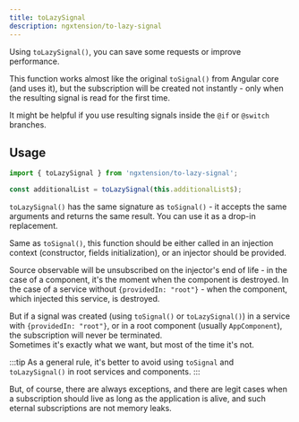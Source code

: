 ```yaml
---
title: toLazySignal
description: ngxtension/to-lazy-signal
---
```


Using `toLazySignal()`, you can save some requests or improve performance.

This function works almost like the original `toSignal()` from Angular core (and uses it), but the subscription will be created not instantly - only when the resulting signal is read for the first time.

It might be helpful if you use resulting signals inside the `@if` or `@switch` branches.

## Usage

```ts
import { toLazySignal } from 'ngxtension/to-lazy-signal';

const additionalList = toLazySignal(this.additionalList$);
```

`toLazySignal()` has the same signature as `toSignal()` - it accepts the same arguments and returns the same result. You can use it as a drop-in replacement.  

Same as `toSignal()`, this function should be either called in an injection context (constructor, fields initialization), or an injector should be provided.  

Source observable will be unsubscribed on the injector's end of life - in the case of a component, it's the moment when the component is destroyed. In the case of a service without `{providedIn: "root"}` - when the component, which injected this service, is destroyed.  

But if a signal was created (using `toSignal()` or `toLazySignal()`) in a service with `{providedIn: "root"}`, or in a root component (usually `AppComponent`), the subscription will never be terminated.  
Sometimes it's exactly what we want, but most of the time it's not.

:::tip
As a general rule, it's better to avoid using `toSignal` and `toLazySignal()` in root services and components.
:::
  
But, of course, there are always exceptions, and there are legit cases when a subscription should live as long as the application is alive, and such eternal subscriptions are not memory leaks.
